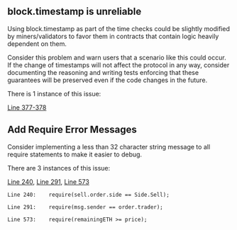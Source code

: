 ## block.timestamp is unreliable

Using block.timestamp as part of the time checks could be slightly modified by miners/validators to favor them in contracts that contain logic heavily dependent on them.

Consider this problem and warn users that a scenario like this could occur. If the change of timestamps will not affect the protocol in any way, consider documenting the reasoning and writing tests enforcing that these guarantees will be preserved even if the code changes in the future.

There is 1 instance of this issue:

[Line 377-378](https://github.com/code-423n4/2022-11-non-fungible/blob/main/contracts/Exchange.sol#L377-L378)

## Add Require Error Messages
Consider implementing a less than 32 character string message to all require statements to make it easier to debug.

There are 3 instances of this issue:

[Line 240](https://github.com/code-423n4/2022-11-non-fungible/blob/main/contracts/Exchange.sol#L240), [Line 291](https://github.com/code-423n4/2022-11-non-fungible/blob/main/contracts/Exchange.sol#L291), [Line 573](https://github.com/code-423n4/2022-11-non-fungible/blob/main/contracts/Exchange.sol#L573)

```
Line 240:    require(sell.order.side == Side.Sell);

Line 291:    require(msg.sender == order.trader);

Line 573:    require(remainingETH >= price);
```
